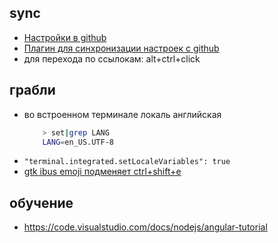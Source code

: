 ## sync

 * [Настройки в github](https://gist.github.com/bskydive/8878b3d6d3e679358935d34983d9ffe1)
 * [Плагин для синхронизации настроек с github](https://marketplace.visualstudio.com/items?itemName=Shan.code-settings-sync)
 * для перехода по ссылокам: alt+ctrl+click

## грабли

 * во встроенном терминале локаль английская 
	```bash
		> set|grep LANG
		LANG=en_US.UTF-8
	```
 * 	`"terminal.integrated.setLocaleVariables": true`
 * [gtk ibus emoji подменяет ctrl+shift+e](https://github.com/Microsoft/vscode/issues/48480)

 ## обучение

  * https://code.visualstudio.com/docs/nodejs/angular-tutorial
